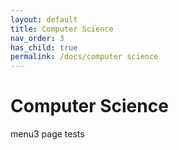 ```yaml
---
layout: default
title: Computer Science
nav_order: 3
has_child: true
permalink: /docs/computer science
---
```




# Computer Science



menu3 page tests